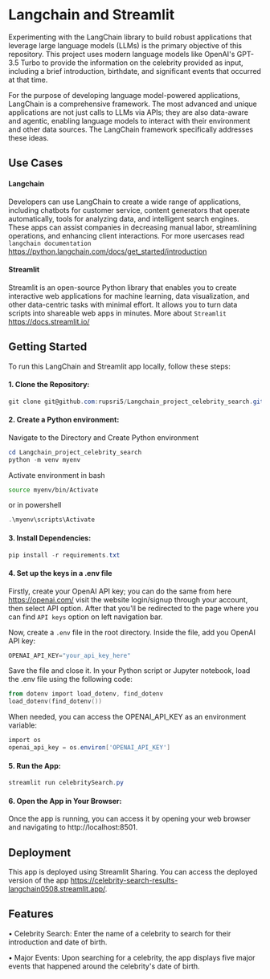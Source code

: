 
# Langchain and Streamlit

Experimenting with the LangChain library to build robust applications that leverage large language models (LLMs) is the primary objective of this repository. This project uses modern language models like OpenAI's GPT-3.5 Turbo to provide the information on the celebrity provided as input, including a brief introduction, birthdate, and significant events that occurred at that time.

For the purpose of developing language model-powered applications, LangChain is a comprehensive framework. The most advanced and unique applications are not just calls to LLMs via APIs; they are also data-aware and agentic, enabling language models to interact with their environment and other data sources. The LangChain framework specifically addresses these ideas.

## Use Cases
#### Langchain
Developers can use LangChain to create a wide range of applications, including chatbots for customer service, content generators that operate automatically, tools for analyzing data, and intelligent search engines. These apps can assist companies in decreasing manual labor, streamlining operations, and enhancing client interactions. For more usercases read ```langchain documentation``` https://python.langchain.com/docs/get_started/introduction

#### Streamlit
Streamlit is an open-source Python library that enables you to create interactive web applications for machine learning, data visualization, and other data-centric tasks with minimal effort. It allows you to turn data scripts into shareable web apps in minutes. More about ```Streamlit``` https://docs.streamlit.io/

## Getting Started

To run this LangChain and Streamlit app locally, follow these steps:

#### 1. Clone the Repository:
```powershell
git clone git@github.com:rupsri5/Langchain_project_celebrity_search.git
```

#### 2. Create a Python environment:
Navigate to the Directory and Create Python environment
```powershell
cd Langchain_project_celebrity_search
python -m venv myenv
```

Activate environment in bash
```bash
source myenv/bin/Activate
```
or in powershell
```powershell
.\myenv\scripts\Activate
```

#### 3. Install Dependencies:
```powershell
pip install -r requirements.txt
```

#### 4. Set up the keys in a .env file
Firstly, create your OpenAI API key; you can do the same from here https://openai.com/ visit the website login/signup through your account, then select API option. After that you'll be redirected to the page where you can find ```API keys``` option on left navigation bar.

Now, create a ```.env``` file in the root directory. Inside the file, add you OpenAI API key:
```powershell
OPENAI_API_KEY="your_api_key_here"
```  

Save the file and close it. In your Python script or Jupyter notebook, load the .env file using the following code:
```powershell
from dotenv import load_dotenv, find_dotenv
load_dotenv(find_dotenv())
```

When needed, you can access the OPENAI_API_KEY as an environment variable:
```powershell
import os
openai_api_key = os.environ['OPENAI_API_KEY']
```


#### 5. Run the App:
```powershell
streamlit run celebritySearch.py
```

#### 6. Open the App in Your Browser:
Once the app is running, you can access it by opening your web browser and navigating to http://localhost:8501.

## Deployment
This app is deployed using Streamlit Sharing. You can access the deployed version of the app https://celebrity-search-results-langchain0508.streamlit.app/.

## Features
• Celebrity Search: Enter the name of a celebrity to search for their introduction and date of birth.

• Major Events: Upon searching for a celebrity, the app displays five major events that happened around the celebrity's date of birth.

